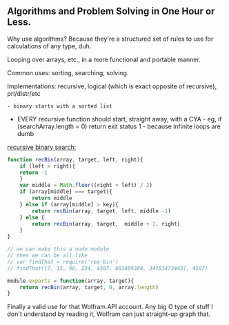## Algorithms and Problem Solving in One Hour or Less.

Why use algorithms? Because they're a structured set of rules to use for calculations of any type, duh.

Looping over arrays, etc., in a more functional and portable manner.

Common uses: sorting, searching, solving.

Implementations: recursive, logical (which is exact opposite of recursive), prl/distr/etc

	- binary starts with a sorted list

  - EVERY recursive function should start, straight away, with a CYA
		- eg, if (searchArray.length = 0) return exit status 1
		- because infinite loops are dumb

[recursive binary search:](https://github.com/addyosmani/recursive-binarysearch)
```javascript
function recBin(array, target, left, right){
	if (left > right){
	return -1
	}
	var middle = Math.floor((right + left) / 2)
	if (array[middle] === target){
		return middle
	} else if (array[middle] > key){
		return recBin(array, target, left, middle -1)
	} else {
		return recBin(array, target,  middle + 1, right)
	}
}

// we can make this a node module
// then we can be all like
// var findThat = require('req-bin')
// findThat([7, 15, 98, 234, 4587, 883489384, 34783473443], 4587)

module.exports = function(array, target){
	return recBin(array, target, 0, array.length)
}
```

Finally a valid use for that Wolfram API account. Any big O type of stuff I don't understand by reading it, Wolfram can just straight-up graph that.

